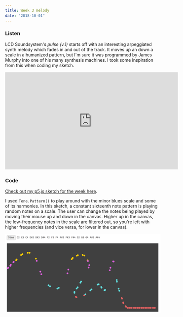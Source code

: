 ```yaml
---
title: Week 3 melody
date: "2018-10-01"
---
```


### Listen

LCD Soundsystem's _pulse (v.1)_ starts off with an interesting arpeggiated synth melody which fades in and out of the track. It moves up an down a scale in a humanized pattern, but I'm sure it was programmed by James Murphy into one of his many synthesis machines. I took some inspiration from this when coding my sketch.

<iframe width="560" height="315" src="https://www.youtube-nocookie.com/embed/yCWc1Zzv_GU?rel=0" frameborder="0" allow="autoplay; encrypted-media" allowfullscreen></iframe>

### Code

[Check out my p5.js sketch for the week here](/projects/code-of-music/melody-sketch).

I used `Tone.Pattern()` to play around with the minor blues scale and some of its harmonies. In this sketch, a constant sixteenth note pattern is playing random notes on a scale. The user can change the notes being played by moving their mouse up and down in the canvas. Higher up in the canvas, the low-frequency notes in the scale are filtered out, so you're left with higher frequencies (and vice versa, for lower in the canvas).

![melody-sketch](melody-sketch.png)
